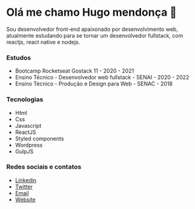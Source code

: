 # Olá me chamo Hugo mendonça :wave:

Sou desenvolvedor front-end apaixonado por desenvolvimento web, atualmente estudando para se tornar um desenvolvedor fullstack, com reactjs, react native e nodejs.

### Estudos

* Bootcamp Rocketseat Gostack 11 - 2020 - 2021
* Ensino Técnico - Desenvolvedor web fullstack - SENAI - 2020 - 2022
* Ensino Técnico - Produção e Design para Web - SENAC - 2018

### Tecnologias

* Html
* Css
* Javascript
* ReactJS
* Styled components
* Wordpress
* GulpJS

### Redes sociais e contatos

* [Linkedin](https://www.linkedin.com/in/hugo-costa-597760177/)
* [Twitter](https://twitter.com/hugo_mendonca9)
* [Email](mailto:contato@hugomendonca.net)
* [Website](https://hugomendonca.net)


